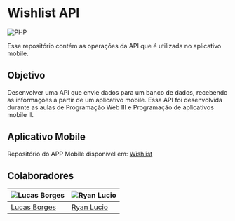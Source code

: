# Wishlist API

![PHP](https://img.shields.io/badge/php-%23777BB4.svg?style=for-the-badge&logo=php&logoColor=white)

Esse repositório contém as operações da API que é utilizada no aplicativo mobile.

## Objetivo

Desenvolver uma API que envie dados para um banco de dados, recebendo as informações a partir de um aplicativo mobile. 
Essa API foi desenvolvida durante as aulas de Programação Web III e Programação de aplicativos mobile II.

## Aplicativo Mobile

Repositório do APP Mobile disponível em: [Wishlist](https://github.com/LBorgess/wishlist)

## Colaboradores

| ![Lucas Borges](https://github.com/LBorgess.png?size=50) | ![Ryan Lucio](https://github.com/RyanLucio.png?size=50) |
| --- | --- |
| [Lucas Borges](https://github.com/LBorgess) | [Ryan Lucio](https://github.com/RyanLucio) |
